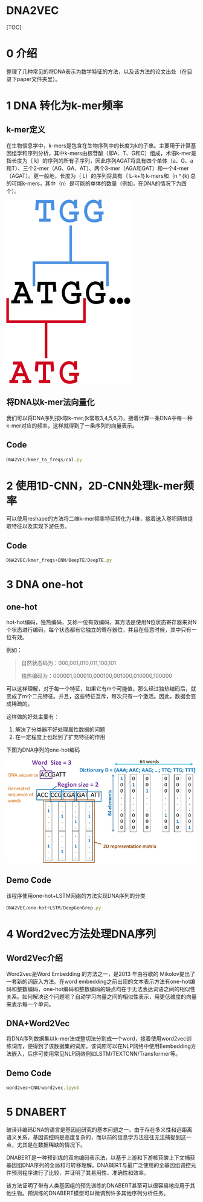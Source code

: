 # DNA2VEC
[TOC]
# 0 介绍

整理了几种常见的将DNA表示为数学特征的方法，以及该方法的论文出处（在目录下paper文件夹里）。

# 1 DNA 转化为k-mer频率

## k-mer定义

在生物信息学中，k-mers是包含在生物序列中的长度为k的子串。主要用于计算基因组学和序列分析，其中k-mers由核苷酸（即A、T、G和C）组成，术语k-mer是指长度为｛ k｝的序列的所有子序列，因此序列AGAT将具有四个单体（a、G、a和T）、三个2-mer（AG、GA、AT）、两个3-mer（AGA和GAT）和一个4-mer（AGAT）。更一般地，长度为｛ L｝的序列将具有｛ L-k+1｝k-mers和｛n ^｛k｝总的可能k-mers，其中｛n｝是可能的单体的数量（例如，在DNA的情况下为四个）。

![Untitled](DNA2VEC%209d8560d9d1914fefbd0b6bc0975b54ac/Untitled.png)

## 将DNA以k-mer法向量化

我们可以将DNA序列按k取k-mer,(k常取3,4,5,6,7)，接着计算一条DNA中每一种k-mer对应的频率，这样就得到了一条序列的向量表示。

## Code

```jsx
DNA2VEC/kmer_to_freqs/cal.py
```

# 2 使用1D-CNN，2D-CNN处理k-mer频率

可以使用reshape的方法将二维k-mer频率特征转化为4维，接着送入卷积网络提取特征以及实现下游任务。

## Code

```jsx
DNA2VEC/kmer_freqs+CNN/DeepTE/DeepTE.py
```

# 3 DNA one-hot

## one-hot

hot-hot编码，独热编码，又称一位有效编码，其方法是使用N位状态寄存器来对N个状态进行编码，每个状态都有它独立的寄存器位，并且在任意时候，其中只有一位有效。

例如：

> 自然状态码为：000,001,010,011,100,101
> 
> 
> 独热编码为：000001,000010,000100,001000,010000,100000
> 

可以这样理解，对于每一个特征，如果它有m个可能值，那么经过独热编码后，就变成了m个二元特征。并且，这些特征互斥，每次只有一个激活。因此，数据会变成稀疏的。

这样做的好处主要有：

1. 解决了分类器不好处理属性数据的问题
2. 在一定程度上也起到了扩充特征的作用

下图为DNA序列的one-hot编码

![Untitled](DNA2VEC%209d8560d9d1914fefbd0b6bc0975b54ac/Untitled%201.png)

## Demo Code

该程序使用one-hot+LSTM网络的方法实现DNA序列的分类

```jsx
DNA2VEC/one-hot+LSTM/DeepGenGrep.py
```

# 4 Word2vec方法处理DNA序列

## Word2Vec介绍

Word2vec是Word Embedding 的方法之一，是2013 年由谷歌的 Mikolov提出了一套新的词嵌入方法。在word embedding之前出现的文本表示方法有one-hot编码和整数编码，one-hot编码和整数编码的缺点均在于无法表达词语之间的相似性关系。如何解决这个问题呢？自动学习向量之间的相似性表示，用更低维度的向量来表示每一个单词。

## DNA+Word2Vec

将DNA序列数据集以k-mer法或整切法分割成一个word，接着使用word2vec训练词库，便得到了该数据集的词库。该词库可以在NLP网络中使用Eembedding方法嵌入，后序可使用常见NLP网络例如LSTM/TEXTCNN/Transformer等。

## Demo Code

```jsx
word2vec+CNN/word2vec.ipynb
```

# 5 DNABERT

破译非编码DNA的语言是基因组研究的基本问题之一。由于存在多义性和远距离语义关系，基因调控码是高度复杂的，而以前的信息学方法往往无法捕捉到这一点，尤其是在数据稀缺的情况下。

DNABERT是一种预训练的双向编码表示法，以基于上游和下游核苷酸上下文捕获基因组DNA序列的全局和可转移理解。DNABERT与最广泛使用的全基因组调控元件预测程序进行了比较，并证明了其易用性、准确性和效率。

该方法证明了带有人类基因组的预先训练的DNABERT甚至可以很容易地应用于其他生物。预训练的DNABERT模型可以微调到许多其他序列分析任务。
